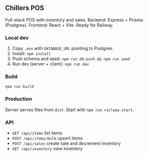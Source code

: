 ## Chillers POS

Full-stack POS with inventory and sales. Backend: Express + Prisma (Postgres). Frontend: React + Vite. Ready for Railway.

### Local dev
1. Copy `.env` with `DATABASE_URL` pointing to Postgres.
2. Install: `npm install`
3. Push schema and seed: `npm run db:push && npm run seed`
4. Run dev (server + client): `npm run dev`

### Build
`npm run build`

### Production
Server serves files from `dist`. Start with `npm run railway-start`.

### API
- `GET /api/items` list items
- `POST /api/items/bulk` upsert items
- `POST /api/sales` create sale and decrement inventory
- `GET /api/inventory` view inventory



